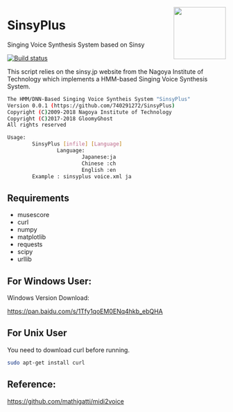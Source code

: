 <img src='https://github.com/GloomyGhost-MosquitoSeal/SinsyPlus/blob/master/logo.jpg?raw=true' align="right" width=120></img>

# SinsyPlus
Singing Voice Synthesis System based on Sinsy

[![Build status](https://ci.appveyor.com/api/projects/status/est4cx966u4fevcg?svg=true)](https://ci.appveyor.com/project/GloomyGhost-MosquitoCoil/sinsyplus)

This script relies on the sinsy.jp website from the Nagoya Institute of Technology which implements a HMM-based Singing Voice Synthesis System.

```bash
The HMM/DNN-Based Singing Voice Syntheis System "SinsyPlus"
Version 0.0.1 (https://github.com/740291272/SinsyPlus)
Copyright (C)2009-2018 Nagoya Institute of Technology
Copyright (C)2017-2018 GloomyGhost
All rights reserved

Usage:
        SinsyPlus [infile] [Language]
                Language:
                        Japanese:ja
                        Chinese :ch
                        English :en
        Example : sinsyplus voice.xml ja

```

## Requirements
- musescore
- curl
- numpy
- matplotlib
- requests
- scipy	
- urllib

## For Windows User:
Windows Version Download:

https://pan.baidu.com/s/1Tfy1qoEM0ENq4hkb_ebQHA

## For Unix User 
You need to download curl before running.
```bash
sudo apt-get install curl
```
## Reference:
https://github.com/mathigatti/midi2voice
